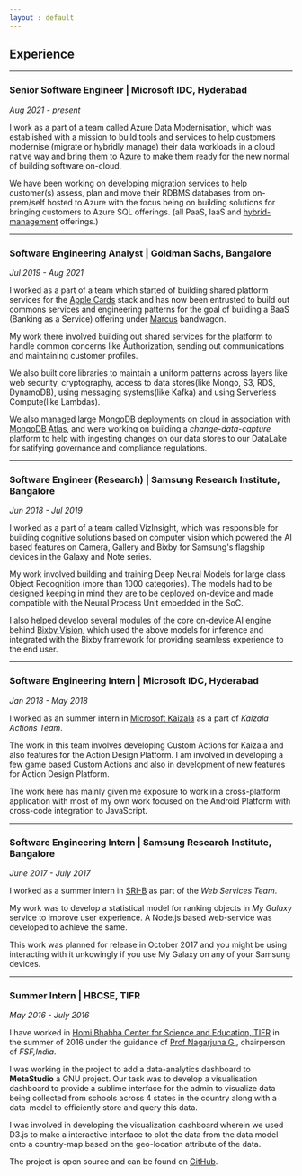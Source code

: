 ```yaml
---
layout : default
---
```


## Experience
---


### **Senior Software Engineer | Microsoft IDC, Hyderabad**

*Aug 2021 - present*

I work as a part of a team called Azure Data Modernisation, which was established with a mission to build tools and services to help customers modernise (migrate or hybridly manage) their data workloads in a cloud native way and bring them to [Azure](https://azure.microsoft.com/en-in/product-categories/databases/) to make them ready for the new normal of building software on-cloud.

We have been working on developing migration services to help customer(s) assess, plan and move their RDBMS databases from on-prem/self hosted to Azure with the focus being on building solutions for bringing customers to Azure SQL offerings. (all PaaS, IaaS and [hybrid-management](https://learn.microsoft.com/en-us/sql/sql-server/azure-arc/connect?view=sql-server-ver16&tabs=windows) offerings.)

---

### **Software Engineering Analyst | Goldman Sachs, Bangalore**

*Jul 2019 - Aug 2021*

I worked as a part of a team which started of building shared platform services for the [Apple Cards](https://www.goldmansachs.com/our-firm/history/moments/2019-apple-card.html) stack and has now been entrusted to build out commons services and engineering patterns for the goal of building a BaaS (Banking as a Service) offering under [Marcus](https://www.marcus.com/) bandwagon.

My work there involved building out shared services for the platform to handle common concerns like Authorization, sending out communications and maintaining customer profiles. 

We also built core libraries to maintain a uniform patterns across layers like web security, cryptography, access to data stores(like Mongo, S3, RDS, DynamoDB), using messaging systems(like Kafka) and using Serverless Compute(like Lambdas).

We also managed large MongoDB deployments on cloud in association with [MongoDB Atlas](https://www.mongodb.com/cloud), and were working on building a *change-data-capture* platform to help with ingesting changes on our data stores to our DataLake for satifying governance and compliance regulations.

---

### **Software Engineer (Research) | Samsung Research Institute, Bangalore**

*Jun 2018 - Jul 2019*

I worked as a part of a team called VizInsight, which was responsible for building cognitive solutions based on computer vision which powered the AI based features on Camera, Gallery and Bixby for Samsung's flagship devices in the Galaxy and Note series.

My work involved building and training Deep Neural Models for large class Object Recognition (more than 1000 categories). The models had to be designed keeping in mind they are to be deployed on-device and made compatible with the Neural Process Unit embedded in the SoC.

I also helped develop several modules of the core on-device AI engine behind [Bixby Vision](https://www.samsung.com/global/galaxy/apps/bixby/vision/), which used the above models for inference and integrated with the Bixby framework for providing seamless experience to the end user.

---


### **Software Engineering Intern | Microsoft IDC, Hyderabad**

*Jan 2018 - May 2018*

I worked as an summer intern in [Microsoft Kaizala](https://products.office.com/en-in/business/microsoft-kaizala) as a part of _Kaizala Actions Team_.

The work in this team involves developing Custom Actions for Kaizala and also features for the Action Design Platform. I am involved in developing a few game based Custom Actions and also in development of new features for Action Design Platform.

The work here has mainly given me exposure to work in a cross-platform application with most of my own work focused on the Android Platform with cross-code integration to JavaScript.

---

### **Software Engineering Intern | Samsung Research Institute, Bangalore**

*June 2017 - July 2017*

I worked as a summer intern in [SRI-B](http://www.samsung.com/in/aboutsamsung/samsungelectronics/india/rnd/) as
part of the _Web Services Team_.

My work was to develop a statistical model for ranking objects in _My Galaxy_ service to improve user experience. A Node.js based web-service was developed to achieve the same.

This work was planned for release in October 2017 and you might be using interacting with it unkowingly if you use My Galaxy on any of your Samsung devices.  

---

### **Summer Intern | HBCSE, TIFR**

*May 2016 - July 2016*

I have worked in [Homi Bhabha Center for Science and Education, TIFR](http://www.hbcse.tifr.res.in/) in the summer of 2016 under the guidance of [Prof Nagarjuna G.](https://gnowgi.org/), chairperson of _FSF,India_.

I was working in the project to add a data-analytics dashboard to **MetaStudio** a GNU project. Our task was to develop a visualisation dashboard to provide a sublime interface for the admin to visualize data being collected from schools across 4 states in the country along with a data-model to efficiently store and query this data.

I was involved in developing the visualization dashboard wherein we used D3.js to make a interactive interface to plot the data from the data model onto a country-map based on the geo-location attribute of the data.

The project is open source and can be found on [GitHub](https://github.com/gnowledge/gstudio).